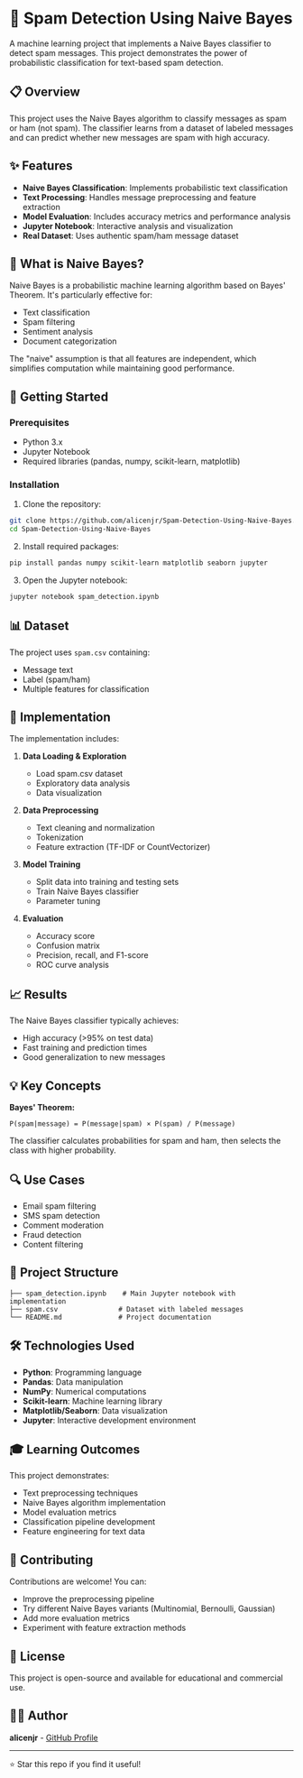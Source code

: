 # 📧 Spam Detection Using Naive Bayes

A machine learning project that implements a Naive Bayes classifier to detect spam messages. This project demonstrates the power of probabilistic classification for text-based spam detection.

## 📋 Overview

This project uses the Naive Bayes algorithm to classify messages as spam or ham (not spam). The classifier learns from a dataset of labeled messages and can predict whether new messages are spam with high accuracy.

## ✨ Features

- **Naive Bayes Classification**: Implements probabilistic text classification
- **Text Processing**: Handles message preprocessing and feature extraction
- **Model Evaluation**: Includes accuracy metrics and performance analysis
- **Jupyter Notebook**: Interactive analysis and visualization
- **Real Dataset**: Uses authentic spam/ham message dataset

## 🎯 What is Naive Bayes?

Naive Bayes is a probabilistic machine learning algorithm based on Bayes' Theorem. It's particularly effective for:
- Text classification
- Spam filtering
- Sentiment analysis
- Document categorization

The "naive" assumption is that all features are independent, which simplifies computation while maintaining good performance.

## 🚀 Getting Started

### Prerequisites

- Python 3.x
- Jupyter Notebook
- Required libraries (pandas, numpy, scikit-learn, matplotlib)

### Installation

1. Clone the repository:
```bash
git clone https://github.com/alicenjr/Spam-Detection-Using-Naive-Bayes.git
cd Spam-Detection-Using-Naive-Bayes
```

2. Install required packages:
```bash
pip install pandas numpy scikit-learn matplotlib seaborn jupyter
```

3. Open the Jupyter notebook:
```bash
jupyter notebook spam_detection.ipynb
```

## 📊 Dataset

The project uses `spam.csv` containing:
- Message text
- Label (spam/ham)
- Multiple features for classification

## 🔧 Implementation

The implementation includes:

1. **Data Loading & Exploration**
   - Load spam.csv dataset
   - Exploratory data analysis
   - Data visualization

2. **Data Preprocessing**
   - Text cleaning and normalization
   - Tokenization
   - Feature extraction (TF-IDF or CountVectorizer)

3. **Model Training**
   - Split data into training and testing sets
   - Train Naive Bayes classifier
   - Parameter tuning

4. **Evaluation**
   - Accuracy score
   - Confusion matrix
   - Precision, recall, and F1-score
   - ROC curve analysis

## 📈 Results

The Naive Bayes classifier typically achieves:
- High accuracy (>95% on test data)
- Fast training and prediction times
- Good generalization to new messages

## 💡 Key Concepts

**Bayes' Theorem:**
```
P(spam|message) = P(message|spam) × P(spam) / P(message)
```

The classifier calculates probabilities for spam and ham, then selects the class with higher probability.

## 🔍 Use Cases

- Email spam filtering
- SMS spam detection
- Comment moderation
- Fraud detection
- Content filtering

## 📁 Project Structure

```
├── spam_detection.ipynb    # Main Jupyter notebook with implementation
├── spam.csv               # Dataset with labeled messages
└── README.md              # Project documentation
```

## 🛠️ Technologies Used

- **Python**: Programming language
- **Pandas**: Data manipulation
- **NumPy**: Numerical computations
- **Scikit-learn**: Machine learning library
- **Matplotlib/Seaborn**: Data visualization
- **Jupyter**: Interactive development environment

## 🎓 Learning Outcomes

This project demonstrates:
- Text preprocessing techniques
- Naive Bayes algorithm implementation
- Model evaluation metrics
- Classification pipeline development
- Feature engineering for text data

## 🤝 Contributing

Contributions are welcome! You can:
- Improve the preprocessing pipeline
- Try different Naive Bayes variants (Multinomial, Bernoulli, Gaussian)
- Add more evaluation metrics
- Experiment with feature extraction methods

## 📝 License

This project is open-source and available for educational and commercial use.

## 👨‍💻 Author

**alicenjr** - [GitHub Profile](https://github.com/alicenjr)

---

⭐ Star this repo if you find it useful!
